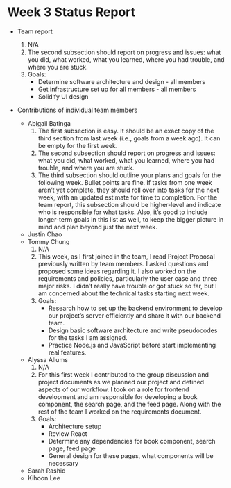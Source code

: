 # Week 3 Status Report

- Team report
  1. N/A
  2. The second subsection should report on progress and issues: what you did, what worked, what you learned, where you had trouble, 
  and where you are stuck.
  3. Goals:
        * Determine software architecture and design - all members
        * Get infrastructure set up for all members - all members
        * Solidify UI design

- Contributions of individual team members
  * Abigail Batinga
    1. The first subsection is easy. It should be an exact copy of the third section from last week (i.e., goals from a week ago). 
    It can be empty for the first week.
    2. The second subsection should report on progress and issues: what you did, what worked, what you learned, where you had trouble, 
    and where you are stuck.
    3. The third subsection should outline your plans and goals for the following week. Bullet points are fine. 
    If tasks from one week aren’t yet complete, they should roll over into tasks for the next week, with an updated estimate for time to completion. 
    For the team report, this subsection should be higher-level and indicate who is responsible for what tasks. 
    Also, it’s good to include longer-term goals in this list as well, to keep the bigger picture in mind and plan beyond just the next week.
  * Justin Chao
  * Tommy Chung
    1.  N/A
    2. This week,  as I first joined in the team, I read Project Proposal previously written by team members. I asked questions and proposed some ideas
    regarding it. I also worked on the requirements and policies, particularly the user case and three major risks. I didn’t really have trouble or got
    stuck so far, but I am concerned about the technical tasks starting next week.
    4.  Goals:
        - Research how to set up the backend environment to develop our project’s server efficiently and share it with our backend team. 
        - Design basic software architecture and write pseudocodes for the tasks I am assigned.
        - Practice Node.js and JavaScript before start implementing real features.
  * Alyssa Allums
    1. N/A
    2. For this first week I contributed to the group discussion and project documents as we planned our project and
    defined aspects of our workflow. I took on a role for frontend development and am responsible for developing a book
    component, the search page, and the feed page. Along with the rest of the team I worked on the requirements
    document.
    3. Goals:
       * Architecture setup  
       * Review React  
       * Determine any dependencies for book component, search page, feed page  
       * General design for these pages, what components will be necessary 
  * Sarah Rashid
  * Kihoon Lee
